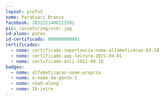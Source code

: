 ```yaml
---
layout: profv2
nome: Parahuari Branco
facebook: 2832211400122592
pic: /assets/img/user.jpg
id-aluno: parau
id-certificado: 000000000001
certificados:
  - nome: certificado-importancia-nome-alfabetizacao-03-18
  - nome: certificado-app-leitura-2021-04-01
  - nome: certificado-dnli-2021-04-16
badges:
  - nome: alfabetizacao-nome-proprio
  - nome: o-nome-da-gente-1
  - nome: read-along
  - nome: IA-intro
---
```

